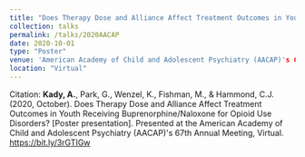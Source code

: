 ```yaml
---	
title: "Does Therapy Dose and Alliance Affect Treatment Outcomes in Youth Receiving Buprenorphine/Naloxone for Opioid Use Disorders?"	
collection: talks	
permalink: /talks/2020AACAP
date: 2020-10-01
type: "Poster"
venue: 'American Academy of Child and Adolescent Psychiatry (AACAP)'s 67th Annual Meeting'
location: "Virtual"
---	
```

Citation: <b>Kady, A.</b>, Park, G., Wenzel, K., Fishman, M., & Hammond, C.J. (2020, October). Does Therapy Dose and Alliance Affect Treatment Outcomes in Youth Receiving Buprenorphine/Naloxone for Opioid Use Disorders? [Poster presentation]. Presented at the American Academy of Child and Adolescent Psychiatry (AACAP)'s 67th Annual Meeting, Virtual. https://bit.ly/3rGTIGw
<br><br>
